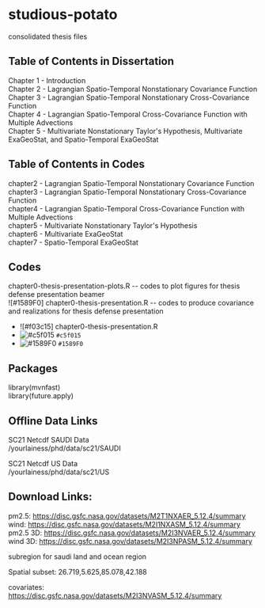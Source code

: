 # studious-potato
consolidated thesis files

## Table of Contents in Dissertation
 Chapter 1 - Introduction
<br> Chapter 2 - Lagrangian Spatio-Temporal Nonstationary Covariance Function
<br> Chapter 3 - Lagrangian Spatio-Temporal Nonstationary Cross-Covariance Function
<br> Chapter 4 - Lagrangian Spatio-Temporal Cross-Covariance Function with Multiple Advections
<br> Chapter 5 - Multivariate Nonstationary Taylor's Hypothesis, Multivariate ExaGeoStat, and Spatio-Temporal ExaGeoStat

## Table of Contents in Codes
chapter2 - Lagrangian Spatio-Temporal Nonstationary Covariance Function
<br> chapter3 - Lagrangian Spatio-Temporal Nonstationary Cross-Covariance Function
<br> chapter4 - Lagrangian Spatio-Temporal Cross-Covariance Function with Multiple Advections
<br> chapter5 - Multivariate Nonstationary Taylor's Hypothesis
<br> chapter6 - Multivariate ExaGeoStat
<br> chapter7 - Spatio-Temporal ExaGeoStat

## Codes

chapter0-thesis-presentation-plots.R -- codes to plot figures for thesis defense presentation beamer
<br> ![#1589F0] chapter0-thesis-presentation.R -- codes to produce covariance and realizations for thesis defense presentation
- ![#f03c15] chapter0-thesis-presentation.R
- ![#c5f015](https://via.placeholder.com/15/c5f015/000000?text=+) `#c5f015`
- ![#1589F0](https://via.placeholder.com/15/1589F0/000000?text=+) `#1589F0`

## Packages

library(mvnfast)
<br> library(future.apply)


## Offline Data Links

SC21 Netcdf SAUDI Data
<br> /yourlainess/phd/data/sc21/SAUDI

SC21 Netcdf US Data
<br> /yourlainess/phd/data/sc21/US

## Download Links:

pm2.5: https://disc.gsfc.nasa.gov/datasets/M2T1NXAER_5.12.4/summary
<br> wind: https://disc.gsfc.nasa.gov/datasets/M2I1NXASM_5.12.4/summary
<br> pm2.5 3D: https://disc.gsfc.nasa.gov/datasets/M2I3NVAER_5.12.4/summary
<br> wind 3D: https://disc.gsfc.nasa.gov/datasets/M2I3NPASM_5.12.4/summary

subregion for saudi land and ocean region

Spatial subset: 26.719,5.625,85.078,42.188

covariates: https://disc.gsfc.nasa.gov/datasets/M2I3NVASM_5.12.4/summary

